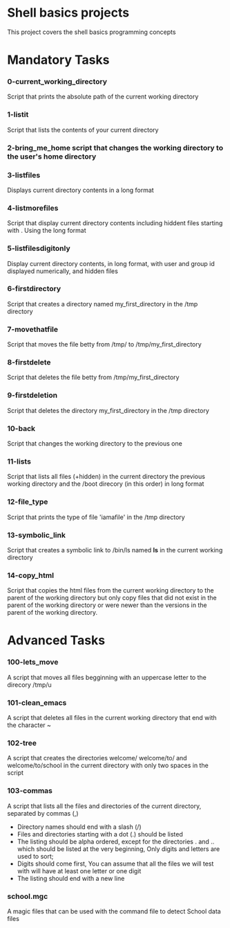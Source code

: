 # Shell basics projects

This project covers the shell basics programming concepts

# Mandatory Tasks

### 0-current_working_directory 
Script that prints the absolute path of the current working directory
### 1-listit
Script that lists the contents of your current directory
### 2-bring_me_home script that changes the working directory to the user's home directory
### 3-listfiles 
Displays current directory contents in a long format
### 4-listmorefiles 
Script that display current directory contents including hiddent files starting with . Using the long format
### 5-listfilesdigitonly 
Display current directory contents, in long format, with user and group id displayed numerically, and hidden files
### 6-firstdirectory 
Script that creates a directory named my_first_directory in the /tmp directory
### 7-movethatfile 
Script that moves the file betty from /tmp/ to /tmp/my_first_directory
### 8-firstdelete 
Script that deletes the file betty from /tmp/my_first_directory
### 9-firstdeletion 
Script that deletes the directory my_first_directory in the /tmp directory
### 10-back 
Script that changes the working directory to the previous one
### 11-lists 
Script that lists all files (+hidden) in the current directory the previous working directory and the /boot direcory (in this order) in long format
### 12-file_type
Script that prints the type of file 'iamafile' in the /tmp directory
### 13-symbolic_link 
Script that creates a symbolic link to /bin/ls named __ls__ in the current working directory
### 14-copy_html 
Script that copies the html files from the current working directory to the parent of the working directory but only copy files that did not exist in the parent of the working directory or were newer than the versions in the parent of the working directory.

# Advanced Tasks

### 100-lets_move 
A script that moves all files begginning with an uppercase letter to the direcory /tmp/u
### 101-clean_emacs 
A script that deletes all files in the current working directory that end with the character ~
### 102-tree
A script that creates the directories welcome/ welcome/to/ and welcome/to/school in the current directory with only two spaces in the script 
### 103-commas 
A script that lists all the files and directories of the current directory, separated by commas (,) 
* Directory names should end with a slash (/) 
* Files and directories starting with a dot (.) should be listed
* The listing should be alpha ordered, except for the directories . and .. which should be listed at the very beginning, Only digits and letters are used to sort; 
* Digits should come first, You can assume that all the files we will test with will have at least one letter or one digit 
* The listing should end with a new line
### school.mgc 
A magic files that can be used with the command file to detect School data files
